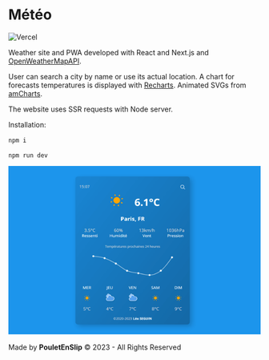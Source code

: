 # Météo

![Vercel](https://vercelbadge.vercel.app/api/pouletenslip/meteo)

Weather site and PWA developed with React and Next.js and [OpenWeatherMapAPI](https://openweathermap.org/api).

User can search a city by name or use its actual location.
A chart for forecasts temperatures is displayed with [Recharts](https://recharts.org/en-US/).
Animated SVGs from [amCharts](https://www.amcharts.com/free-animated-svg-weather-icons/).

The website uses SSR requests with Node server.

Installation:
```
npm i
```
```
npm run dev
```

![0](https://github.com/PouletEnSlip/Meteo/blob/main/image.png)

Made by **PouletEnSlip** © 2023 - All Rights Reserved
